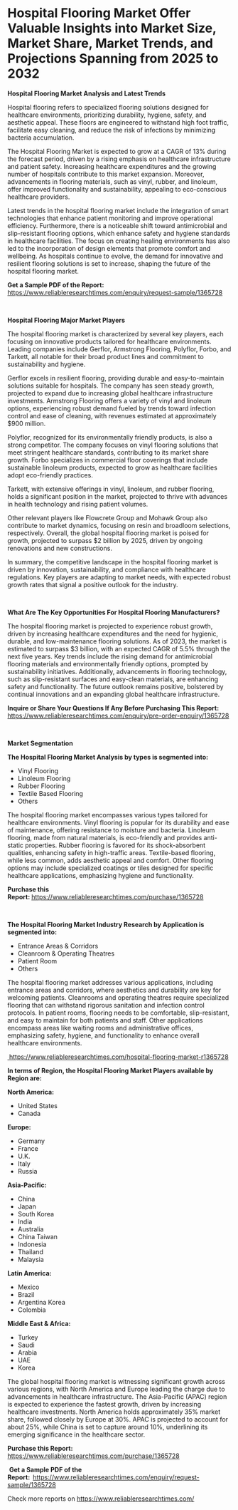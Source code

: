 <p><h1>Hospital Flooring Market Offer Valuable Insights into Market Size, Market Share, Market Trends, and Projections Spanning from 2025 to 2032</h1></p><p><strong>Hospital Flooring Market Analysis and Latest Trends</strong></p>
<p><p>Hospital flooring refers to specialized flooring solutions designed for healthcare environments, prioritizing durability, hygiene, safety, and aesthetic appeal. These floors are engineered to withstand high foot traffic, facilitate easy cleaning, and reduce the risk of infections by minimizing bacteria accumulation.</p><p>The Hospital Flooring Market is expected to grow at a CAGR of 13% during the forecast period, driven by a rising emphasis on healthcare infrastructure and patient safety. Increasing healthcare expenditures and the growing number of hospitals contribute to this market expansion. Moreover, advancements in flooring materials, such as vinyl, rubber, and linoleum, offer improved functionality and sustainability, appealing to eco-conscious healthcare providers.</p><p>Latest trends in the hospital flooring market include the integration of smart technologies that enhance patient monitoring and improve operational efficiency. Furthermore, there is a noticeable shift toward antimicrobial and slip-resistant flooring options, which enhance safety and hygiene standards in healthcare facilities. The focus on creating healing environments has also led to the incorporation of design elements that promote comfort and wellbeing. As hospitals continue to evolve, the demand for innovative and resilient flooring solutions is set to increase, shaping the future of the hospital flooring market.</p></p>
<p><strong>Get a Sample PDF of the Report:&nbsp;</strong> <a href="https://www.reliableresearchtimes.com/enquiry/request-sample/1365728?utm_campaign=3523&utm_medium=2&utm_source=Github&utm_content=ia&utm_term=22032025&utm_id=hospital-flooring">https://www.reliableresearchtimes.com/enquiry/request-sample/1365728</a></p>
<p>&nbsp;</p>
<p><strong>Hospital Flooring Major Market Players</strong></p>
<p><p>The hospital flooring market is characterized by several key players, each focusing on innovative products tailored for healthcare environments. Leading companies include Gerflor, Armstrong Flooring, Polyflor, Forbo, and Tarkett, all notable for their broad product lines and commitment to sustainability and hygiene.</p><p>Gerflor excels in resilient flooring, providing durable and easy-to-maintain solutions suitable for hospitals. The company has seen steady growth, projected to expand due to increasing global healthcare infrastructure investments. Armstrong Flooring offers a variety of vinyl and linoleum options, experiencing robust demand fueled by trends toward infection control and ease of cleaning, with revenues estimated at approximately $900 million.</p><p>Polyflor, recognized for its environmentally friendly products, is also a strong competitor. The company focuses on vinyl flooring solutions that meet stringent healthcare standards, contributing to its market share growth. Forbo specializes in commercial floor coverings that include sustainable linoleum products, expected to grow as healthcare facilities adopt eco-friendly practices.</p><p>Tarkett, with extensive offerings in vinyl, linoleum, and rubber flooring, holds a significant position in the market, projected to thrive with advances in health technology and rising patient volumes.</p><p>Other relevant players like Flowcrete Group and Mohawk Group also contribute to market dynamics, focusing on resin and broadloom selections, respectively. Overall, the global hospital flooring market is poised for growth, projected to surpass $2 billion by 2025, driven by ongoing renovations and new constructions.</p><p>In summary, the competitive landscape in the hospital flooring market is driven by innovation, sustainability, and compliance with healthcare regulations. Key players are adapting to market needs, with expected robust growth rates that signal a positive outlook for the industry.</p></p>
<p>&nbsp;</p>
<p><strong>What Are The Key Opportunities For Hospital Flooring Manufacturers?</strong></p>
<p><p>The hospital flooring market is projected to experience robust growth, driven by increasing healthcare expenditures and the need for hygienic, durable, and low-maintenance flooring solutions. As of 2023, the market is estimated to surpass $3 billion, with an expected CAGR of 5.5% through the next five years. Key trends include the rising demand for antimicrobial flooring materials and environmentally friendly options, prompted by sustainability initiatives. Additionally, advancements in flooring technology, such as slip-resistant surfaces and easy-clean materials, are enhancing safety and functionality. The future outlook remains positive, bolstered by continual innovations and an expanding global healthcare infrastructure.</p></p>
<p><strong>Inquire or Share Your Questions If Any Before Purchasing This Report:</strong> <a href="https://www.reliableresearchtimes.com/enquiry/pre-order-enquiry/1365728?utm_campaign=3523&utm_medium=2&utm_source=Github&utm_content=ia&utm_term=22032025&utm_id=hospital-flooring">https://www.reliableresearchtimes.com/enquiry/pre-order-enquiry/1365728</a></p>
<p>&nbsp;</p>
<p><strong>Market Segmentation</strong></p>
<p><strong>The Hospital Flooring Market Analysis by types is segmented into:</strong></p>
<p><ul><li>Vinyl Flooring</li><li>Linoleum Flooring</li><li>Rubber Flooring</li><li>Textile Based Flooring</li><li>Others</li></ul></p>
<p><p>The hospital flooring market encompasses various types tailored for healthcare environments. Vinyl flooring is popular for its durability and ease of maintenance, offering resistance to moisture and bacteria. Linoleum flooring, made from natural materials, is eco-friendly and provides anti-static properties. Rubber flooring is favored for its shock-absorbent qualities, enhancing safety in high-traffic areas. Textile-based flooring, while less common, adds aesthetic appeal and comfort. Other flooring options may include specialized coatings or tiles designed for specific healthcare applications, emphasizing hygiene and functionality.</p></p>
<p><strong>Purchase this Report:&nbsp;</strong><a href="https://www.reliableresearchtimes.com/purchase/1365728?utm_campaign=3523&utm_medium=2&utm_source=Github&utm_content=ia&utm_term=22032025&utm_id=hospital-flooring">https://www.reliableresearchtimes.com/purchase/1365728</a></p>
<p>&nbsp;</p>
<p><strong>The Hospital Flooring Market Industry Research by Application is segmented into:</strong></p>
<p><ul><li>Entrance Areas & Corridors</li><li>Cleanroom & Operating Theatres</li><li>Patient Room</li><li>Others</li></ul></p>
<p><p>The hospital flooring market addresses various applications, including entrance areas and corridors, where aesthetics and durability are key for welcoming patients. Cleanrooms and operating theatres require specialized flooring that can withstand rigorous sanitation and infection control protocols. In patient rooms, flooring needs to be comfortable, slip-resistant, and easy to maintain for both patients and staff. Other applications encompass areas like waiting rooms and administrative offices, emphasizing safety, hygiene, and functionality to enhance overall healthcare environments.</p></p>
<p><a href="https://www.reliableresearchtimes.com/hospital-flooring-market-r1365728?utm_campaign=3523&utm_medium=2&utm_source=Github&utm_content=ia&utm_term=22032025&utm_id=hospital-flooring">&nbsp;https://www.reliableresearchtimes.com/hospital-flooring-market-r1365728</a></p>
<p><strong>In terms of Region, the Hospital Flooring Market Players available by Region are:</strong></p>
<p>
    <p> <strong> North America: </strong>
        <ul>
            <li>United States</li>
            <li>Canada</li>
        </ul>
        </p> 
    <p> <strong> Europe: </strong>
        <ul>
            <li>Germany</li>
            <li>France</li>
            <li>U.K.</li>
            <li>Italy</li>
            <li>Russia</li>
        </ul>
        </p> 
    <p> <strong> Asia-Pacific: </strong>
        <ul>
            <li>China</li>
            <li>Japan</li>
            <li>South Korea</li>
            <li>India</li>
            <li>Australia</li>
            <li>China Taiwan</li>
            <li>Indonesia</li>
            <li>Thailand</li>
            <li>Malaysia</li>
        </ul>
        </p> 
    <p> <strong> Latin America: </strong>
        <ul>
            <li>Mexico</li>
            <li>Brazil</li>
            <li>Argentina Korea</li>
            <li>Colombia</li>
        </ul>
        </p> 
    <p> <strong> Middle East & Africa: </strong>
        <ul>
            <li>Turkey</li>
            <li>Saudi</li>
            <li>Arabia</li>
            <li>UAE</li>
            <li>Korea</li>
        </ul>
    </p>
    </p>
<p><p>The global hospital flooring market is witnessing significant growth across various regions, with North America and Europe leading the charge due to advancements in healthcare infrastructure. The Asia-Pacific (APAC) region is expected to experience the fastest growth, driven by increasing healthcare investments. North America holds approximately 35% market share, followed closely by Europe at 30%. APAC is projected to account for about 25%, while China is set to capture around 10%, underlining its emerging significance in the healthcare sector.</p></p>
<p><strong>Purchase this Report: </strong><a href="https://www.reliableresearchtimes.com/purchase/1365728?utm_campaign=3523&utm_medium=2&utm_source=Github&utm_content=ia&utm_term=22032025&utm_id=hospital-flooring">https://www.reliableresearchtimes.com/purchase/1365728</a></p>
<p>&nbsp;<strong>Get a Sample PDF of the Report:&nbsp;&nbsp;</strong><a href="https://www.reliableresearchtimes.com/enquiry/request-sample/1365728?utm_campaign=3523&utm_medium=2&utm_source=Github&utm_content=ia&utm_term=22032025&utm_id=hospital-flooring">https://www.reliableresearchtimes.com/enquiry/request-sample/1365728</a></p>
<p><strong></strong></p>
<p>Check more reports on <a href="https://www.reliableresearchtimes.com/?utm_campaign=3523&utm_medium=2&utm_source=Github&utm_content=ia&utm_term=22032025&utm_id=hospital-flooring">https://www.reliableresearchtimes.com/</a></p>